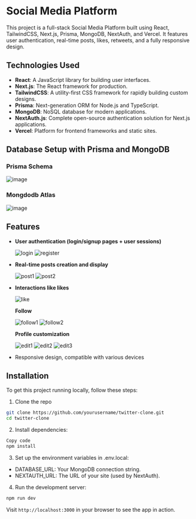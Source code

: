# Social Media Platform

This project is a full-stack Social Media Platform built using React, TailwindCSS, Next.js, Prisma, MongoDB, NextAuth, and Vercel. It features user authentication, real-time posts, likes, retweets, and a fully responsive design.

## Technologies Used

- **React**: A JavaScript library for building user interfaces.
- **Next.js**: The React framework for production.
- **TailwindCSS**: A utility-first CSS framework for rapidly building custom designs.
- **Prisma**: Next-generation ORM for Node.js and TypeScript.
- **MongoDB**: NoSQL database for modern applications.
- **NextAuth.js**: Complete open-source authentication solution for Next.js applications.
- **Vercel**: Platform for frontend frameworks and static sites.

## Database Setup with Prisma and MongoDB

### Prisma Schema

![image](https://github.com/peter25316/social-media-platform/assets/70732959/c862d636-3af9-41e5-8126-ab53478ae7b8)


### Mongdodb Atlas

![image](https://github.com/peter25316/social-media-platform/assets/70732959/148f2be1-9272-4b74-b4ed-51a1a879236c)


## Features

- **User authentication (login/signup pages + user sessions)**
  
  ![login](https://github.com/peter25316/twitter-clone/assets/70732959/19cefc4a-7740-4165-8646-341d7318ea69)
  ![register](https://github.com/peter25316/twitter-clone/assets/70732959/b80fd806-68d1-45ed-9a8a-710e1c921a17)

- **Real-time posts creation and display**
 
  ![post1](https://github.com/peter25316/twitter-clone/assets/70732959/992d5683-b157-47f9-b766-320d7de4d56d)
  ![post2](https://github.com/peter25316/twitter-clone/assets/70732959/e7487013-604d-4174-87ea-406fd3212583)

- **Interactions like likes**
  
  ![like](https://github.com/peter25316/twitter-clone/assets/70732959/5895535f-1e94-4db9-b3f5-7a7f91e68fe0)

  **Follow**
  
  ![follow1](https://github.com/peter25316/twitter-clone/assets/70732959/2ecfee69-9544-46cb-ab12-e948cd9002bb)
  ![follow2](https://github.com/peter25316/twitter-clone/assets/70732959/01ea5b72-d7c7-4a23-a3d1-6bb919d5d1b5)

  **Profile customization**
  
  ![edit1](https://github.com/peter25316/twitter-clone/assets/70732959/adc2acb2-9a41-4751-9eed-ea690b355001)
  ![edit2](https://github.com/peter25316/twitter-clone/assets/70732959/dd556a3f-9e5d-47e1-a4fd-04b3f9d7e963)
  ![edit3](https://github.com/peter25316/twitter-clone/assets/70732959/36b2f624-14f0-44df-a0e2-8e2e744b724f)

- Responsive design, compatible with various devices

## Installation

To get this project running locally, follow these steps:
1. Clone the repo
  ```bash
  git clone https://github.com/yourusername/twitter-clone.git
  cd twitter-clone
  ```
2. Install dependencies:
  ```bash
  Copy code
  npm install
  ```
3. Set up the environment variables in .env.local:
- DATABASE_URL: Your MongoDB connection string.
- NEXTAUTH_URL: The URL of your site (used by NextAuth).

4. Run the development server:
  ```bash
  npm run dev
  ```
Visit `http://localhost:3000` in your browser to see the app in action.
